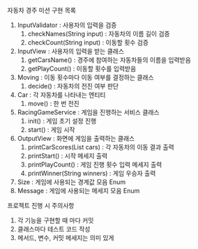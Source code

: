 자동차 경주 미션 구현 목록

1. InputValidator : 사용자의 입력을 검증
    1) checkNames(String input) : 자동차의 이름 길이 검증
    2) checkCount(String input) : 이동할 횟수 검증
2. InputView : 사용자의 입력을 받는 클래스
    1) getCarsName() : 경주에 참여하는 자동차들의 이름을 입력받음
    2) getPlayCount() : 이동할 횟수를 입력받음
3. Moving : 이동 횟수마다 이동 여부를 결정하는 클래스
    1) decide() : 자동차의 전진 여부 판단
4. Car : 각 자동차를 나타내는 엔티티
    1) move() : 한 번 전진
5. RacingGameService : 게임을 진행하는 서비스 클래스
    1) init() : 게임 초기 설정 진행
    2) start() : 게임 시작
6. OutputView : 화면에 게임을 출력하는 클래스
    1) printCarScores(List<Car> cars) : 각 자동차의 이동 결과 출력
    2) printStart() : 시작 메세지 출력
    3) printPlayCount() : 게임 진행 횟수 입력 메세지 출력
    4) printWinner(String winners) : 게임 우승자 출력
7. Size : 게임에 사용되는 경계값 모음 Enum
8. Message : 게임에 사용되는 메세지 모음 Enum

프로젝트 진행 시 주의사항

1. 각 기능을 구현할 때 마다 커밋
2. 클래스마다 테스트 코드 작성
3. 메서드, 변수, 커밋 메세지는 의미 있게
